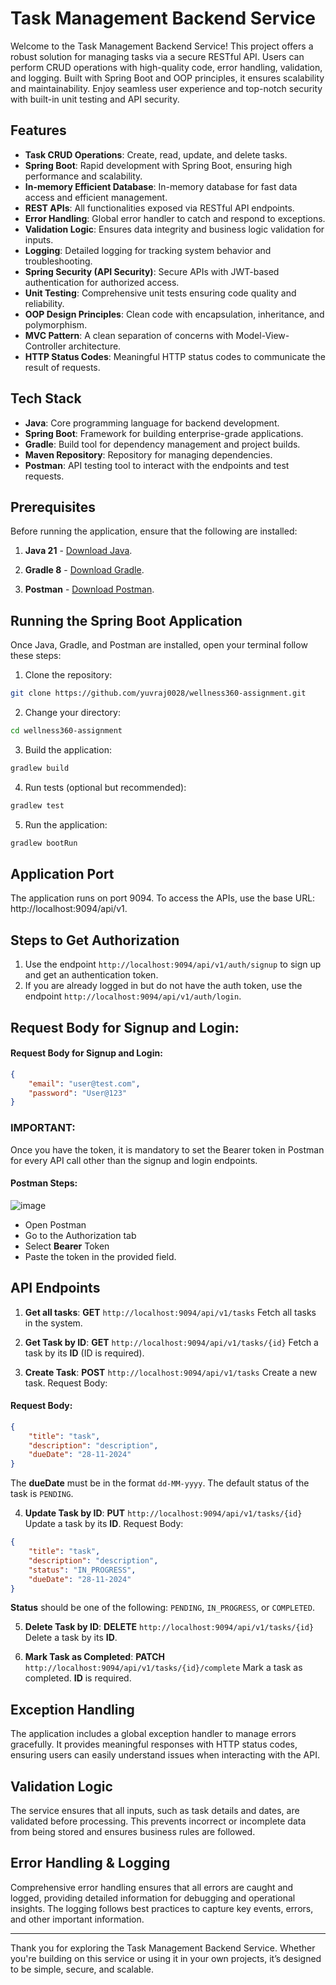 # Task Management Backend Service
Welcome to the Task Management Backend Service! This project offers a robust solution for managing tasks via a secure RESTful API. Users can perform CRUD operations with high-quality code, error handling, validation, and logging. Built with Spring Boot and OOP principles, it ensures scalability and maintainability. Enjoy seamless user experience and top-notch security with built-in unit testing and API security.

## Features
- **Task CRUD Operations**: Create, read, update, and delete tasks.
- **Spring Boot**: Rapid development with Spring Boot, ensuring high performance and scalability.
- **In-memory Efficient Database**: In-memory database for fast data access and efficient management.
- **REST APIs**: All functionalities exposed via RESTful API endpoints.
- **Error Handling**: Global error handler to catch and respond to exceptions.
- **Validation Logic**: Ensures data integrity and business logic validation for inputs.
- **Logging**: Detailed logging for tracking system behavior and troubleshooting.
- **Spring Security (API Security)**: Secure APIs with JWT-based authentication for authorized access.
- **Unit Testing**: Comprehensive unit tests ensuring code quality and reliability.
- **OOP Design Principles**: Clean code with encapsulation, inheritance, and polymorphism.
- **MVC Pattern**: A clean separation of concerns with Model-View-Controller architecture.
- **HTTP Status Codes**: Meaningful HTTP status codes to communicate the result of requests.

## Tech Stack
- **Java**: Core programming language for backend development.
- **Spring Boot**: Framework for building enterprise-grade applications.
- **Gradle**: Build tool for dependency management and project builds.
- **Maven Repository**: Repository for managing dependencies.
- **Postman**: API testing tool to interact with the endpoints and test requests.

## Prerequisites

Before running the application, ensure that the following are installed:

1. **Java 21** - [Download Java](https://www.oracle.com/java/technologies/javase-jdk11-downloads.html).
2. **Gradle 8** - [Download Gradle](https://gradle.org/install/).

3. **Postman** - [Download Postman](https://www.postman.com/downloads/).

## Running the Spring Boot Application

Once Java, Gradle, and Postman are installed, open your terminal follow these steps:

1. Clone the repository:

```bash
git clone https://github.com/yuvraj0028/wellness360-assignment.git
```

2. Change your directory:

```bash
cd wellness360-assignment
```

3. Build the application:

```bash
gradlew build
```

4. Run tests (optional but recommended):
```bash
gradlew test
```

5. Run the application:

```bash
gradlew bootRun
```

## Application Port
The application runs on port 9094. To access the APIs, use the base URL:
http://localhost:9094/api/v1.

## Steps to Get Authorization
1. Use the endpoint `http://localhost:9094/api/v1/auth/signup` to sign up and get an authentication token.
2. If you are already logged in but do not have the auth token, use the endpoint `http://localhost:9094/api/v1/auth/login`.

## Request Body for Signup and Login:

#### Request Body for Signup and Login:

```json
{
    "email": "user@test.com",
    "password": "User@123"
}
```

### IMPORTANT:
Once you have the token, it is mandatory to set the Bearer token in Postman for every API call other than the signup and login endpoints.

#### Postman Steps:
![image](https://github.com/user-attachments/assets/ad9e47a6-0ad5-4536-a1fd-9bed7cfdbc71)
- Open Postman
- Go to the Authorization tab
- Select **Bearer** Token
- Paste the token in the provided field.

## API Endpoints
1. **Get all tasks**:
**GET** `http://localhost:9094/api/v1/tasks`
Fetch all tasks in the system.

2. **Get Task by ID**:
**GET** `http://localhost:9094/api/v1/tasks/{id}`
Fetch a task by its **ID** (ID is required).

3. **Create Task**:
**POST** `http://localhost:9094/api/v1/tasks`
Create a new task.
Request Body:
#### Request Body:
```json
{
    "title": "task",
    "description": "description",
    "dueDate": "28-11-2024"
}
```
The **dueDate** must be in the format `dd-MM-yyyy`. The default status of the task is `PENDING`.

4. **Update Task by ID**:
**PUT** `http://localhost:9094/api/v1/tasks/{id}`
Update a task by its **ID**.
Request Body:
```json
{
    "title": "task",
    "description": "description",
    "status": "IN_PROGRESS",
    "dueDate": "28-11-2024"
}
```
**Status** should be one of the following: `PENDING`, `IN_PROGRESS`, or `COMPLETED`.

5. **Delete Task by ID**:
**DELETE** `http://localhost:9094/api/v1/tasks/{id}`
Delete a task by its **ID**.

6. **Mark Task as Completed**:
**PATCH** `http://localhost:9094/api/v1/tasks/{id}/complete`
Mark a task as completed. **ID** is required.

## Exception Handling
The application includes a global exception handler to manage errors gracefully. It provides meaningful responses with HTTP status codes, ensuring users can easily understand issues when interacting with the API.

## Validation Logic
The service ensures that all inputs, such as task details and dates, are validated before processing. This prevents incorrect or incomplete data from being stored and ensures business rules are followed.

## Error Handling & Logging
Comprehensive error handling ensures that all errors are caught and logged, providing detailed information for debugging and operational insights. The logging follows best practices to capture key events, errors, and other important information.

***

Thank you for exploring the Task Management Backend Service. Whether you're building on this service or using it in your own projects, it’s designed to be simple, secure, and scalable.
